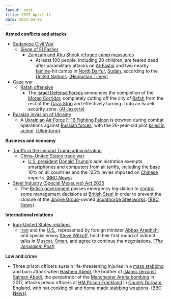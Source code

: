 ```yaml
---
layout: post
title: 2025 April 12
date: 2025-04-12
---
```



**Armed conflicts and attacks**

* [Sudanese Civil War](https://en.wikipedia.org/wiki/Sudanese_civil_war_%282023%E2%80%93present%29 "Sudanese civil war (2023–present)")
  + [Siege of El Fasher](https://en.wikipedia.org/wiki/Siege_of_El_Fasher "Siege of El Fasher")
    - [Zamzam and Abu Shouk refugee camp massacres](https://en.wikipedia.org/wiki/Zamzam_and_Abu_Shouk_refugee_camp_massacres "Zamzam and Abu Shouk refugee camp massacres")
      * At least 100 people, including 20 children, are feared dead after paramilitary attacks on [Al-Fashir](https://en.wikipedia.org/wiki/Al-Fashir "Al-Fashir") and two nearby [famine](https://en.wikipedia.org/wiki/Famine "Famine")-hit camps in [North Darfur](https://en.wikipedia.org/wiki/North_Darfur "North Darfur"), [Sudan](https://en.wikipedia.org/wiki/Sudan "Sudan"), according to the [United Nations](https://en.wikipedia.org/wiki/United_Nations "United Nations"). [(Hindustan Times)](https://www.hindustantimes.com/world-news/over-100-feared-dead-in-sudan-paramilitary-attacks-in-darfur-un-101744479360926.html)
* [Gaza war](https://en.wikipedia.org/wiki/Gaza_war "Gaza war")
  + [Rafah offensive](https://en.wikipedia.org/wiki/Rafah_offensive "Rafah offensive")
    - The [Israel Defense Forces](https://en.wikipedia.org/wiki/Israel_Defense_Forces "Israel Defense Forces") announces the completion of the [Morag Corridor](https://en.wikipedia.org/wiki/Morag_Corridor "Morag Corridor"), completely cutting off the city of [Rafah](https://en.wikipedia.org/wiki/Rafah "Rafah") from the rest of the [Gaza Strip](https://en.wikipedia.org/wiki/Gaza_Strip "Gaza Strip") and effectively turning it into an Israeli security zone. [(Al Jazeera)](https://www.aljazeera.com/news/liveblog/2025/4/12/live-dozens-of-israeli-attacks-kill-only-women-children-in-gaza-un)
* [Russian invasion of Ukraine](https://en.wikipedia.org/wiki/Russian_invasion_of_Ukraine "Russian invasion of Ukraine")
  + A [Ukrainian Air Force](https://en.wikipedia.org/wiki/Ukrainian_Air_Force "Ukrainian Air Force") [F-16 Fighting Falcon](https://en.wikipedia.org/wiki/General_Dynamics_F-16_Fighting_Falcon "General Dynamics F-16 Fighting Falcon") is downed during combat operations against [Russian forces](https://en.wikipedia.org/wiki/Russian_Armed_Forces "Russian Armed Forces"), with the 26-year-old pilot [killed in action](https://en.wikipedia.org/wiki/Killed_in_action "Killed in action"). [(Ukrinform)](https://www.ukrinform.net/rubric-society/3981341-ukraines-f16-pilot-killed-while-performing-combat-mission.html)

**Business and economy**

* [Tariffs in the second Trump administration](https://en.wikipedia.org/wiki/Tariffs_in_the_second_Trump_administration "Tariffs in the second Trump administration")
  + [China–United States trade war](https://en.wikipedia.org/wiki/China%E2%80%93United_States_trade_war "China–United States trade war")
    - [U.S. president](https://en.wikipedia.org/wiki/President_of_the_United_States "President of the United States") [Donald Trump](https://en.wikipedia.org/wiki/Donald_Trump "Donald Trump")'s administration exempts smartphones and computers from all tariffs, including the base 10% on all countries and the 125% levies imposed on [Chinese](https://en.wikipedia.org/wiki/China "China") imports. [(BBC News)](https://www.bbc.com/news/articles/c20xn626y81o)
* [Steel Industry (Special Measures) Act 2025](https://en.wikipedia.org/wiki/Steel_Industry_%28Special_Measures%29_Act_2025 "Steel Industry (Special Measures) Act 2025")
  + The [British government](https://en.wikipedia.org/wiki/Government_of_the_United_Kingdom "Government of the United Kingdom") passes emergency legislation to [control](https://en.wikipedia.org/wiki/Nationalization "Nationalization") some management decisions at [British Steel](https://en.wikipedia.org/wiki/British_Steel_%282016%E2%80%93present%29 "British Steel (2016–present)") in order to prevent the closure of the [Jingye Group](https://en.wikipedia.org/wiki/Jingye_Group "Jingye Group")-owned [Scunthorpe Steelworks](https://en.wikipedia.org/wiki/Scunthorpe_Steelworks "Scunthorpe Steelworks"). [(BBC News)](https://www.bbc.com/news/live/cyvqm83z1nrt)

**International relations**

* [Iran–United States relations](https://en.wikipedia.org/wiki/Iran%E2%80%93United_States_relations "Iran–United States relations")
  + [Iran](https://en.wikipedia.org/wiki/Iran "Iran") and the [U.S.](https://en.wikipedia.org/wiki/U.S. "U.S."), represented by foreign minister [Abbas Araghchi](https://en.wikipedia.org/wiki/Abbas_Araghchi "Abbas Araghchi") and special envoy [Steve Witkoff](https://en.wikipedia.org/wiki/Steve_Witkoff "Steve Witkoff"), hold their first round of indirect talks in [Muscat](https://en.wikipedia.org/wiki/Muscat "Muscat"), [Oman](https://en.wikipedia.org/wiki/Oman "Oman"), and agree to continue the negotiations. [(*The Jerusalem Post*)](https://www.jpost.com/middle-east/article-849909)

**Law and crime**

* Three prison officers sustain life-threatening injuries in a [mass stabbing](https://en.wikipedia.org/wiki/Mass_stabbing "Mass stabbing") and burn attack when [Hashem Abedi](https://en.wikipedia.org/wiki/Manchester_Arena_bombing#Investigations_and_inquiries "Manchester Arena bombing"), the brother of [Islamic terrorist](https://en.wikipedia.org/wiki/Islamic_terrorism "Islamic terrorism") [Salman Abedi](https://en.wikipedia.org/wiki/Manchester_Arena_bombing#Investigations_and_inquiries "Manchester Arena bombing"), the perpetrator of the [Manchester Arena bombing](https://en.wikipedia.org/wiki/Manchester_Arena_bombing "Manchester Arena bombing") in 2017, attacks prison officers at [HM Prison Frankland](https://en.wikipedia.org/wiki/HM_Prison_Frankland "HM Prison Frankland") in [County Durham](https://en.wikipedia.org/wiki/County_Durham "County Durham"), [England](https://en.wikipedia.org/wiki/England "England"), with hot cooking oil and [home made stabbing weapons](https://en.wikipedia.org/wiki/Shiv_%28weapon%29 "Shiv (weapon)"). [(BBC News)](https://www.bbc.com/news/articles/cz95kggw7nxo)
